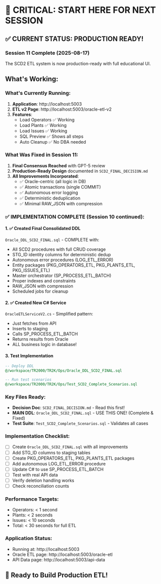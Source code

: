 # 🔴 CRITICAL: START HERE FOR NEXT SESSION

## ✅ CURRENT STATUS: PRODUCTION READY!

### Session 11 Complete (2025-08-17)
The SCD2 ETL system is now production-ready with full educational UI.

## What's Working:

### What's Currently Running:
1. **Application**: http://localhost:5003
2. **ETL v2 Page**: http://localhost:5003/oracle-etl-v2
3. **Features**:
   - Load Operators ✅ Working
   - Load Plants ✅ Working  
   - Load Issues ✅ Working
   - SQL Preview ✅ Shows all steps
   - Auto Cleanup ✅ No DBA needed

### What Was Fixed in Session 11:
1. **Final Consensus Reached** with GPT-5 review
2. **Production-Ready Design** documented in `SCD2_FINAL_DECISION.md`
3. **All Improvements Incorporated**:
   - ✅ Oracle-centric (all logic in DB)
   - ✅ Atomic transactions (single COMMIT)
   - ✅ Autonomous error logging
   - ✅ Deterministic deduplication
   - ✅ Minimal RAW_JSON with compression

### ✅ IMPLEMENTATION COMPLETE (Session 10 continued):

#### 1. ✅ Created Final Consolidated DDL
`Oracle_DDL_SCD2_FINAL.sql` - COMPLETE with:
- All SCD2 procedures with full CRUD coverage
- STG_ID identity columns for deterministic dedup
- Autonomous error procedures (LOG_ETL_ERROR)
- Entity packages (PKG_OPERATORS_ETL, PKG_PLANTS_ETL, PKG_ISSUES_ETL)
- Master orchestrator (SP_PROCESS_ETL_BATCH)
- Proper indexes and constraints
- RAW_JSON with compression
- Scheduled jobs for cleanup

#### 2. ✅ Created New C# Service
`OracleETLServiceV2.cs` - Simplified pattern:
- Just fetches from API
- Inserts to staging
- Calls SP_PROCESS_ETL_BATCH
- Returns results from Oracle
- ALL business logic in database!

#### 3. Test Implementation
```sql
-- Deploy DDL
@/workspace/TR2000/TR2K/Ops/Oracle_DDL_SCD2_FINAL.sql

-- Run test scenarios
@/workspace/TR2000/TR2K/Ops/Test_SCD2_Complete_Scenarios.sql
```

### Key Files Ready:
- **Decision Doc**: `SCD2_FINAL_DECISION.md` - Read this first!
- **MAIN DDL**: `Oracle_DDL_SCD2_FINAL.sql` - USE THIS ONE! (Complete & Fixed)
- **Test Suite**: `Test_SCD2_Complete_Scenarios.sql` - Validates all cases

### Implementation Checklist:
- [ ] Create `Oracle_DDL_SCD2_FINAL.sql` with all improvements
- [ ] Add STG_ID columns to staging tables
- [ ] Create PKG_OPERATORS_ETL, PKG_PLANTS_ETL packages
- [ ] Add autonomous LOG_ETL_ERROR procedure
- [ ] Update C# to use SP_PROCESS_ETL_BATCH
- [ ] Test with real API data
- [ ] Verify deletion handling works
- [ ] Check reconciliation counts

### Performance Targets:
- Operators: < 1 second
- Plants: < 2 seconds
- Issues: < 10 seconds
- Total: < 30 seconds for full ETL

### Application Status:
- Running at: http://localhost:5003
- Oracle ETL page: http://localhost:5003/oracle-etl
- API Data page: http://localhost:5003/api-data

## 🚀 Ready to Build Production ETL!